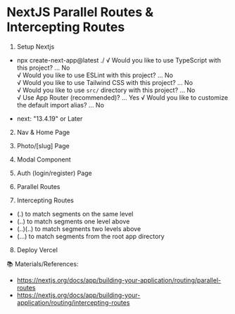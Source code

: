 # NextJS Parallel Routes & Intercepting Routes

1. Setup Nextjs
  - npx create-next-app@latest ./
  √ Would you like to use TypeScript with this project? ... No   
  √ Would you like to use ESLint with this project? ... No   
  √ Would you like to use Tailwind CSS with this project? ... No    
  √ Would you like to use `src/` directory with this project? ... No    
  √ Use App Router (recommended)? ... Yes
  √ Would you like to customize the default import alias? ... No    

  - next: "13.4.19" or Later   

2. Nav & Home Page

3. Photo/[slug] Page

4. Modal Component

5. Auth (login/register) Page

6. Parallel Routes

7. Intercepting Routes
  - (.) to match segments on the same level
  - (..) to match segments one level above
  - (..)(..) to match segments two levels above
  - (...) to match segments from the root app directory

8. Deploy Vercel

📚 Materials/References:
  - https://nextjs.org/docs/app/building-your-application/routing/parallel-routes
  - https://nextjs.org/docs/app/building-your-application/routing/intercepting-routes
